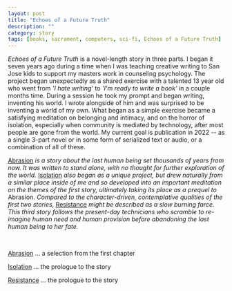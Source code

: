 ```yaml
---
layout: post
title: "Echoes of a Future Truth"
description: ""
category: story
tags: [books, sacrament, computers, sci-fi, Echoes of a Future Truth]
---
```


*Echoes of a Future Truth* is a novel-length story in three parts. I began it seven years ago during a time when I was teaching creative writing to San Jose kids to support my masters work in counseling psychology. The project began unexpectedly as a shared exercise with a talented 13 year old who went from *'I hate writing'* to *'I'm ready to write a book'* in a couple months time. During a session he took my prompt and began writing, inventing his world. I wrote alongside of him and was surprised to be inventing a world of my own. What began as a simple exercise became a satisfying meditation on belonging and intimacy, and on the horror of isolation, especially when community is mediated by technology, after most people are gone from the world. My current goal is publication in 2022 -- as a single 3-part novel or in some form of serialized text or audio, or a combination of all of these.

[Abrasion](http://www.imby.net/20170525/abrasion) *is a story about the last human being set thousands of years from now. It was written to stand alone, with no thought for further exploration of the world.* [Isolation](http://www.imby.net/20190811/isolation) *also began as a unique project, but drew naturally from a similar place inside of me and so developed into an important meditation on the themes of the first story, ultimately taking its place as a prequel to* Abrasion. *Compared to the character-driven, contemplative qualities of the first two stories,* [Resistance](http://www.imby.net/20220108/resistance) *might be described as a slow burning farce. This third story follows the present-day technicians who scramble to re-imagine human need and human provision before abandoning the last human being to her fate.*

 &nbsp; &nbsp;
 
 [Abrasion](http://www.imby.net/20170525/abrasion) ... a selection from the first chapter
 
 [Isolation](http://www.imby.net/20190811/isolation) ... the prologue to the story
 
 [Resistance](http://www.imby.net/20220108/resistance) ... the prologue to the story
